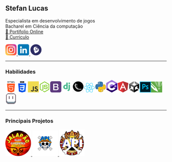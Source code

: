 ## Stefan Lucas
Especialista em desenvolvimento de jogos<br>
Bacharel em Ciência da computação
<br>
<a href="https://stefanluks.github.io/portifolio/">📌 Portifolio Online</a><br>
<a href="/arquivos/curriculo.pdf">📃 Curriculo</a>


<a href="https://instagram.com/stefan.luks">
  <img src="./imagens/insta.webp" width="35px">
</a>
<a href="https://www.linkedin.com/in/stefan-lucas-599668224/">
  <img src="./imagens/linkedin.webp" width="35px">
</a>
<a href="https://www.linkedin.com/in/stefan-lucas-599668224/">
  <img src="./imagens/lattes.webp" width="35px">
</a>

---

### Habilidades

<img src="./icones/html.png" width="35px" /><img src="./icones/css.png" width="35px" /><img src="./icones/js.png" width="35px" /><img src="./icones/node.png" width="35px" /><img src="./icones/bootstrap.png" width="35px" /><img src="./icones/django.png" width="35px" /><img src="./icones/flask.png" width="35px" /><img src="./icones/react.png" width="35px" /><img src="./icones/py.webp" width="35px" /><img src="./icones/csharp.svg" width="35px" /><img src="./icones/angular.png" width="35px" /><img src="./icones/unity.png" width="35px" /><img src="./icones/ps.png" width="35px" /><img src="./icones/corel.png" width="35px" /><img src="./icones/aseprite.png" width="35px" />

---

### Principais Projetos

<a href="https://github.com/stefanluks/EliasExpedicoes">
  <img src="./icones/icon.png" width="80px" alt="Icone da Elias Expedições"/>
</a>
<a href="https://github.com/stefanluks/ApiOnePiece">
  <img src="./imagens/op_api.png" width="80px" alt="API de One Piece"/>
</a>
<a href="https://github.com/stefanluks/Thousand-Sunny-Api">
  <img src="./imagens/icon-TSA.jpg" width="80px" alt="Thousand Sunny API"/>
</a>